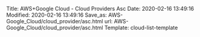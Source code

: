 Title: AWS+Google Cloud - Cloud Providers Asc
Date: 2020-02-16 13:49:16
Modified: 2020-02-16 13:49:16
Save_as: AWS-Google_Cloud/cloud_provider/asc.html
url: AWS-Google_Cloud/cloud_provider/asc.html
Template: cloud-list-template